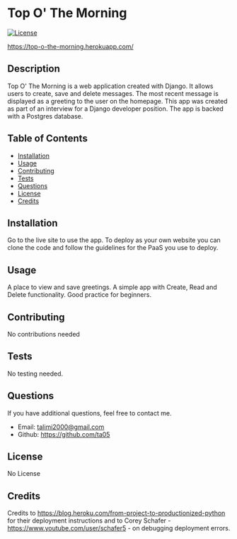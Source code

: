 #  Top O' The Morning

[![License](https://img.shields.io/badge/license-None-green.svg)](https://shields.io/)

https://top-o-the-morning.herokuapp.com/

## Description

Top O' The Morning is a web application created with Django. It allows users to create, save and delete messages. The most recent message is displayed as a greeting to the user on the homepage. This app was created as part of an interview for a Django developer position. The app is backed with a Postgres database.

## Table of Contents

-   [Installation](#installation)
-   [Usage](#usage)
-   [Contributing](#contributing)
-   [Tests](#tests)
-   [Questions](#questions)
-   [License](#license)
-   [Credits](#credits)

## Installation

Go to the live site to use the app. To deploy as your own website you can clone the code and follow the guidelines for the PaaS you use to deploy.

## Usage

A place to view and save greetings. A simple app with Create, Read and Delete functionality. Good practice for beginners.

## Contributing

No contributions needed

## Tests

No testing needed.

## Questions

If you have additional questions, feel free to contact me.

-   Email: talimi2000@gmail.com
-   Github: https://github.com/ta05

## License

No License

## Credits

Credits to https://blog.heroku.com/from-project-to-productionized-python for their deployment instructions and to Corey Schafer - https://www.youtube.com/user/schafer5 - on debugging deployment errors.

